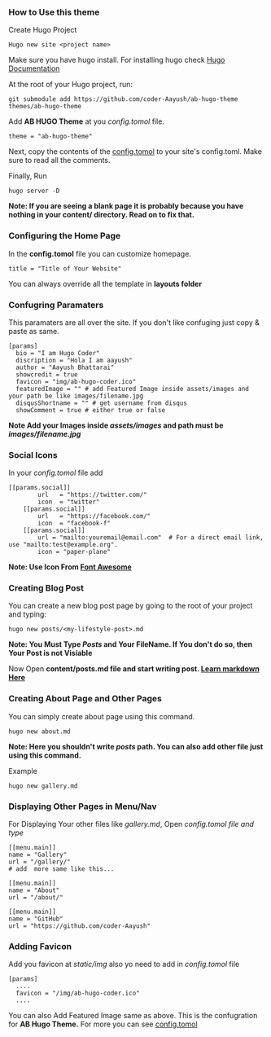 ### How to Use this theme

Create Hugo Project

```
Hugo new site <project name>
```

Make sure you have hugo install. For installing hugo check [Hugo Documentation](https://gohugo.io/getting-started/installing#readout)

At the root of your Hugo project, run:

```
git submodule add https://github.com/coder-Aayush/ab-hugo-theme themes/ab-hugo-theme
```

Add **AB HUGO Theme** at you _config.tomol_ file.

```
theme = "ab-hugo-theme"
```

Next, copy the contents of the [config.tomol](exampleSite/config.tomol) to your site's config.toml. Make sure to read all the comments.

Finally, Run

```
hugo server -D
```

**Note: If you are seeing a blank page it is probably because you have nothing in your content/ directory. Read on to fix that.**

### Configuring the Home Page

In the **config.tomol** file you can customize homepage.

```
title = "Title of Your Website"
```

You can always override all the template in **layouts folder**

### Confugring Paramaters

This paramaters are all over the site. If you don't like confuging just copy & paste as same.

```
[params]
  bio = "I am Hugo Coder"
  discription = "Hola I am aayush"
  author = "Aayush Bhattarai"
  showcredit = true
  favicon = "img/ab-hugo-coder.ico"
  featuredImage = "" # add Featured Image inside assets/images and your path be like images/filename.jpg
  disqusShortname = "" # get username from disqus
  showComment = true # either true or false
```

**Note Add your Images inside _assets/images_ and path must be _images/filename.jpg_**

### Social Icons

In your _config.tomol_ file add

```
[[params.social]]
        url   = "https://twitter.com/"
        icon  = "twitter"
    [[params.social]]
        url   = "https://facebook.com/"
        icon  = "facebook-f"
    [[params.social]]
        url = "mailto:youremail@email.com"  # For a direct email link, use "mailto:test@example.org".
        icon = "paper-plane"
```

**Note: Use Icon From [Font Awesome](https://fontawesome.com/v4.7.0/icons/)**

### Creating Blog Post

You can create a new blog post page by going to the root of your project and typing:

```
hugo new posts/<my-lifestyle-post>.md
```

**Note: You Must Type _Posts_ and Your FileName. If You don't do so, then Your Post is not Visiable**

Now Open **content/posts<my-lifestyle-post>.md file and start writing post. [Learn markdown Here](https://guides.github.com/features/mastering-markdown/)**

### Creating About Page and Other Pages

You can simply create about page using this command.

```
hugo new about.md
```

**Note: Here you shouldn't write _posts_ path. You can also add other file just using this command.**

Example

```
hugo new gallery.md
```

### Displaying Other Pages in Menu/Nav

For Displaying Your other files like _gallery.md_, Open _config.tomol file and type_

```
[[menu.main]]
name = "Gallery"
url = "/gallery/"
# add  more same like this...

[[menu.main]]
name = "About"
url = "/about/"

[[menu.main]]
name = "GitHub"
url = "https://github.com/coder-Aayush"
```

### Adding Favicon

Add you favicon at _static/img_ also yo need to add in _config.tomol_ file

```hugo
[params]
  ....
  favicon = "/img/ab-hugo-coder.ico"
  ....
```

You can also Add Featured Image same as above.
This is the confugration for **AB Hugo Theme.** For more you can see [config.tomol]()
